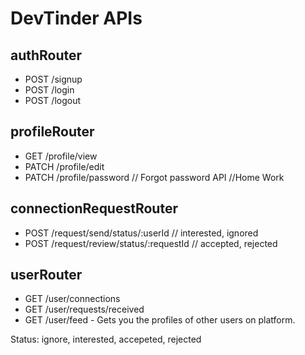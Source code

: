 # DevTinder APIs

## authRouter
- POST /signup
- POST /login
- POST /logout 

## profileRouter
- GET /profile/view
- PATCH /profile/edit
- PATCH /profile/password   // Forgot password API  //Home Work

## connectionRequestRouter
- POST /request/send/status/:userId               // interested, ignored
- POST /request/review/status/:requestId          // accepted, rejected


## userRouter
- GET /user/connections
- GET /user/requests/received
- GET /user/feed - Gets you the profiles of other users on platform.

Status: ignore, interested, accepeted, rejected